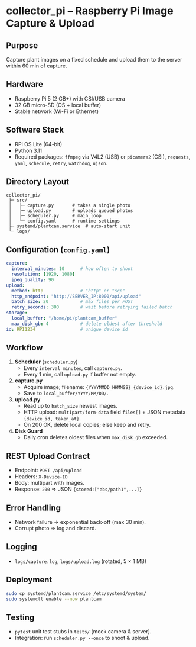 # collector_pi – Raspberry Pi Image Capture & Upload

## Purpose
Capture plant images on a fixed schedule and upload them to the server within 60 min of capture.

## Hardware
- Raspberry Pi 5 (2 GB+) with CSI/USB camera
- 32 GB micro-SD (OS + local buffer)
- Stable network (Wi-Fi or Ethernet)

## Software Stack
- RPi OS Lite (64-bit)
- Python 3.11
- Required packages: `ffmpeg` via V4L2 (USB) or `picamera2` (CSI), `requests`, `yaml`, `schedule`, `retry`, `watchdog`, `ujson`.

## Directory Layout
```
collector_pi/
 ├─ src/
 │   ├─ capture.py       # takes a single photo
 │   ├─ upload.py        # uploads queued photos
 │   ├─ scheduler.py     # main loop
 │   └─ config.yaml      # runtime settings
 ├─ systemd/plantcam.service  # auto-start unit
 └─ logs/
```

## Configuration (`config.yaml`)
```yaml
capture:
  interval_minutes: 10      # how often to shoot
  resolution: [1920, 1080]
  jpeg_quality: 90
upload:
  method: http              # "http" or "scp"
  http_endpoint: "http://SERVER_IP:8000/api/upload"
  batch_size: 20            # max files per POST
  retry_seconds: 300        # wait before retrying failed batch
storage:
  local_buffer: "/home/pi/plantcam_buffer"
  max_disk_gb: 4            # delete oldest after threshold
id: RPI1234                 # unique device id
```

## Workflow
1. **Scheduler** (`scheduler.py`)
   - Every `interval_minutes`, call `capture.py`.
   - Every 1 min, call `upload.py` if buffer not empty.
2. **capture.py**
   - Acquire image; filename: `{YYYYMMDD_HHMMSS}_{device_id}.jpg`.
   - Save to `local_buffer/YYYY/MM/DD/`.
3. **upload.py**
   - Read up to `batch_size` newest images.
   - HTTP upload: `multipart/form-data` field `files[]` + JSON metadata `{device_id, taken_at}`.
   - On 200 OK, delete local copies; else keep and retry.
4. **Disk Guard**
   - Daily cron deletes oldest files when `max_disk_gb` exceeded.

## REST Upload Contract
- Endpoint: `POST /api/upload`
- Headers: `X-Device-ID`
- Body: multipart with images.
- Response: `200` ⇒ JSON `{stored:["abs/path1",...]}`

## Error Handling
- Network failure ⇒ exponential back-off (max 30 min).
- Corrupt photo ⇒ log and discard.

## Logging
- `logs/capture.log`, `logs/upload.log` (rotated, 5 × 1 MB)

## Deployment
```bash
sudo cp systemd/plantcam.service /etc/systemd/system/
sudo systemctl enable --now plantcam
```

## Testing
- `pytest` unit test stubs in `tests/` (mock camera & server).
- Integration: run `scheduler.py --once` to shoot & upload.
